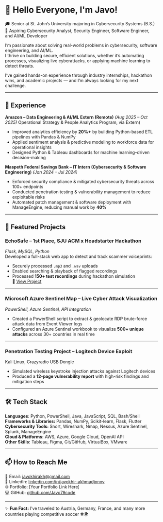 # 👋 Hello Everyone, I'm Javo!
🎓 Senior at St. John’s University majoring in Cybersecurity Systems (B.S.)  
🔭 Aspiring Cybersecurity Analyst, Security Engineer, Software Engineer, and AI/ML Developer

I’m passionate about solving real-world problems in cybersecurity, software engineering, and AI/ML.  
I thrive on building secure, efficient solutions, whether it’s automating processes, visualizing live cyberattacks, or applying machine learning to detect threats.  

I’ve gained hands-on experience through industry internships, hackathon wins, and academic projects — and I’m always looking for my next challenge.

---

## 💼 Experience

**Amazon – Data Engineering & AI/ML Extern (Remote)** *(Aug 2025 – Oct 2025)* 
Operational Strategy & People Analytics Program, via Extern)
- Improved analytics efficiency by **20%+** by building Python-based ETL pipelines with Pandas & NumPy  
- Applied sentiment analysis & predictive modeling to workforce data for operational insights  
- Designed Python & Tableau dashboards for machine learning–driven decision-making

**Maspeth Federal Savings Bank – IT Intern (Cybersecurity & Software Engineering)** *(Jan 2024 – Jul 2024)*  
- Enforced security compliance & mitigated cybersecurity threats across 100+ endpoints  
- Conducted penetration testing & vulnerability management to reduce exploitable risks  
- Automated patch management & software deployment with ManageEngine, reducing manual work by **40%**

---

## 🎯 Featured Projects

### **EchoSafe – 1st Place, SJU ACM x Headstarter Hackathon**
*Flask, MySQL, Python*  
Developed a full-stack web app to detect and track scammer voiceprints:  
- Securely processed `.mp3` and `.wav` uploads  
- Enabled searching & playback of flagged recordings  
- Processed **150+ test recordings** during hackathon simulation  
📂 [View Project](https://github.com/Javo79code/EchoSafe)

---

### **Microsoft Azure Sentinel Map – Live Cyber Attack Visualization**
*PowerShell, Azure Sentinel, API Integration*  
- Created a PowerShell script to extract & geolocate RDP brute-force attack data from Event Viewer logs  
- Configured an Azure Sentinel workbook to visualize **500+ unique attacks** across 30+ countries in real time  

---

### Penetration Testing Project – Logitech Device Exploit
Kali Linux, Crazyradio USB Dongle  
- Simulated wireless keystroke injection attacks against Logitech devices  
- Produced a **12-page vulnerability report** with high-risk findings and mitigation steps  

---

## 🛠 Tech Stack
**Languages:** Python, PowerShell, Java, JavaScript, SQL, Bash/Shell  
**Frameworks & Libraries:** Pandas, NumPy, Scikit-learn, Flask, Flutter  
**Cybersecurity Tools:** Snort, Wireshark, Nmap, Nessus, Azure Sentinel, Splunk, ManageEngine  
**Cloud & Platforms:** AWS, Azure, Google Cloud, OpenAI API  
**Other Skills:** Tableau, Figma, Git/GitHub, VirtualBox, VMware  

---

## 📫 How to Reach Me
📧 Email: [javokhirakh@gmail.com](mailto:javokhirakh@gmail.com)  
💼 LinkedIn: [linkedin.com/in/javokhir-akhmadjonov](https://www.linkedin.com/in/javokhir-akhmadjonov-8610142a6/)  
🌐 Portfolio: [Your Portfolio Link Here]  
💻 GitHub: [github.com/Javo79code](https://github.com/Javo79code)



---

✨ **Fun Fact:** I’ve traveled to Austria, Germany, France, and many more countries playing competitive soccer ⚽🌍
